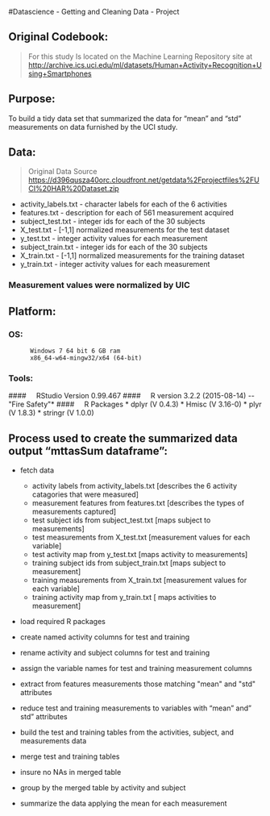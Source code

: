 #Datascience - Getting and Cleaning Data - Project

## Original Codebook:
> For this study Is located on the Machine Learning Repository site at
     <http://archive.ics.uci.edu/ml/datasets/Human+Activity+Recognition+Using+Smartphones> 

## Purpose:
 To build a tidy data set that summarized the data for “mean” and “std” measurements on data furnished by the UCI study.

## Data:
>Original Data Source
https://d396qusza40orc.cloudfront.net/getdata%2Fprojectfiles%2FUCI%20HAR%20Dataset.zip 
*    activity_labels.txt   - character labels for each of the 6 activities      
*    features.txt          - description for each of 561 measurement acquired
*    subject_test.txt      -  integer ids for each of the 30 subjects
*    X_test.txt            - [-1,1]  normalized measurements for the test dataset
*    y_test.txt            -  integer activity values for each measurement
*    subject_train.txt     -  integer ids for each of the 30 subjects
*    X_train.txt           - [-1,1]  normalized measurements for the training dataset 
*    y_train.txt           -  integer activity values for each measurement
### Measurement values were normalized by UIC
 
## Platform:
###    OS:
          Windows 7 64 bit 6 GB ram
          x86_64-w64-mingw32/x64 (64-bit)
###   Tools:
####&nbsp;&nbsp;&nbsp;&nbsp; RStudio Version 0.99.467
####&nbsp;&nbsp;&nbsp;&nbsp; R version 3.2.2 (2015-08-14) -- "Fire Safety"*
####&nbsp;&nbsp;&nbsp;&nbsp; R Packages
          * dplyr    (V 0.4.3)
          * Hmisc    (V 3.16-0)
          * plyr     (V 1.8.3)
          * stringr  (V 1.0.0)


## Process used to create the summarized data output “mttasSum  dataframe”:
* fetch data

     * activity labels from activity_labels.txt     [describes the 6 activity catagories that were measured]
     * measurement features from features.txt       [describes the types of measurements captured] 
     * test subject ids from subject_test.txt       [maps subject to measurements]
     * test measurements from X_test.txt            [measurement values for each variable]
     * test activity map from y_test.txt            [maps activity to measurements]
     * training subject ids from subject_train.txt  [maps subject to measurement]
     * training measurements from X_train.txt       [measurement values for each variable]
     * training activity map from y_train.txt       [ maps activities to measurement]
    
* load required R packages
* create named activity columns for test and training
* rename activity and subject columns for test and training 
* assign the variable names for test and training measurement columns
* extract from features measurements those matching "mean" and "std" attributes
* reduce test and training measurements to variables with “mean” and” std” attributes
* build the test and training tables from the activities, subject, and measurements data
* merge test and training tables
* insure no NAs in merged table
* group by the merged table by activity and subject
* summarize the data applying the mean for each measurement

